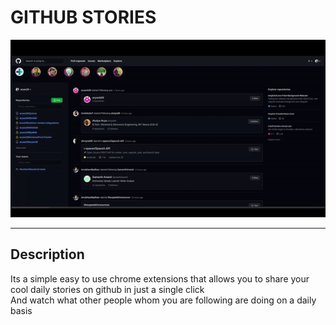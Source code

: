 # GITHUB STORIES

![](sample.gif)

---

## Description

Its a simple easy to use chrome extensions that allows you to share your cool daily stories on github in just a single click  
And watch what other people whom you are following are doing on a daily basis
